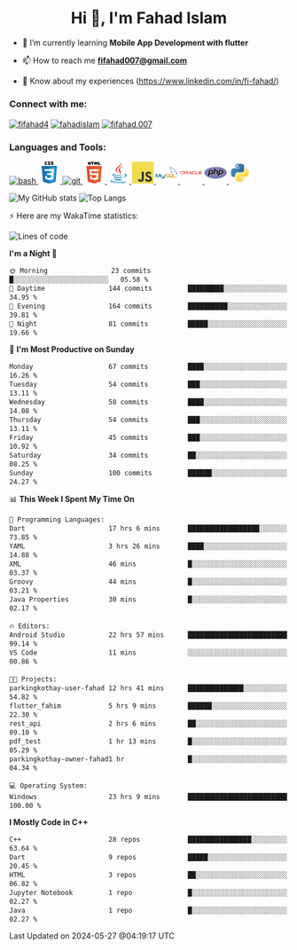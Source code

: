 <h1 align="center">Hi 👋, I'm Fahad Islam</h1>


- 🌱 I’m currently learning **Mobile App Development with flutter**

- 📫 How to reach me **fifahad007@gmail.com**

- 📄 Know about my experiences (https://www.linkedin.com/in/fi-fahad/)

<h3 align="left">Connect with me:</h3>
<p align="left">
<a href="https://twitter.com/fifahad4" target="blank"><img align="center" src="https://raw.githubusercontent.com/rahuldkjain/github-profile-readme-generator/master/src/images/icons/Social/twitter.svg" alt="fifahad4" height="30" width="40" /></a>
<a href="https://www.linkedin.com/in/fi-fahad/" target="blank"><img align="center" src="https://raw.githubusercontent.com/rahuldkjain/github-profile-readme-generator/master/src/images/icons/Social/linked-in-alt.svg" alt="fahadislam" height="30" width="40" /></a>
<a href="https://fb.com/fifahad.007" target="blank"><img align="center" src="https://raw.githubusercontent.com/rahuldkjain/github-profile-readme-generator/master/src/images/icons/Social/facebook.svg" alt="fifahad.007" height="30" width="40" /></a>
</p>

<h3 align="left">Languages and Tools:</h3>
<p align="left"> <a href="https://www.gnu.org/software/bash/" target="_blank" rel="noreferrer"> <img src="https://www.vectorlogo.zone/logos/gnu_bash/gnu_bash-icon.svg" alt="bash" width="40" height="40"/> </a> <a href="https://www.w3schools.com/css/" target="_blank" rel="noreferrer"> <img src="https://raw.githubusercontent.com/devicons/devicon/master/icons/css3/css3-original-wordmark.svg" alt="css3" width="40" height="40"/> </a> <a href="https://git-scm.com/" target="_blank" rel="noreferrer"> <img src="https://www.vectorlogo.zone/logos/git-scm/git-scm-icon.svg" alt="git" width="40" height="40"/> </a> <a href="https://www.w3.org/html/" target="_blank" rel="noreferrer"> <img src="https://raw.githubusercontent.com/devicons/devicon/master/icons/html5/html5-original-wordmark.svg" alt="html5" width="40" height="40"/> </a> <a href="https://www.java.com" target="_blank" rel="noreferrer"> <img src="https://raw.githubusercontent.com/devicons/devicon/master/icons/java/java-original.svg" alt="java" width="40" height="40"/> </a> <a href="https://developer.mozilla.org/en-US/docs/Web/JavaScript" target="_blank" rel="noreferrer"> <img src="https://raw.githubusercontent.com/devicons/devicon/master/icons/javascript/javascript-original.svg" alt="javascript" width="40" height="40"/> </a> <a href="https://www.mysql.com/" target="_blank" rel="noreferrer"> <img src="https://raw.githubusercontent.com/devicons/devicon/master/icons/mysql/mysql-original-wordmark.svg" alt="mysql" width="40" height="40"/> </a> <a href="https://www.oracle.com/" target="_blank" rel="noreferrer"> <img src="https://raw.githubusercontent.com/devicons/devicon/master/icons/oracle/oracle-original.svg" alt="oracle" width="40" height="40"/> </a> <a href="https://www.php.net" target="_blank" rel="noreferrer"> <img src="https://raw.githubusercontent.com/devicons/devicon/master/icons/php/php-original.svg" alt="php" width="40" height="40"/> </a> <a href="https://www.python.org" target="_blank" rel="noreferrer"> <img src="https://raw.githubusercontent.com/devicons/devicon/master/icons/python/python-original.svg" alt="python" width="40" height="40"/> </a> </p>

![My GitHub stats](https://github-readme-stats.vercel.app/api?username=Fahaddada47&show_icons=true&theme=radical)
![Top Langs](https://github-readme-stats.vercel.app/api/top-langs/?username=Fahaddada47&layout=donut)


⚡ Here are my WakaTime statistics:

<!--START_SECTION:waka-->
![Lines of code](https://img.shields.io/badge/From%20Hello%20World%20I%27ve%20Written-656.3%20thousand%20lines%20of%20code-blue)

**I'm a Night 🦉** 

```text
🌞 Morning                23 commits          █░░░░░░░░░░░░░░░░░░░░░░░░   05.58 % 
🌆 Daytime                144 commits         █████████░░░░░░░░░░░░░░░░   34.95 % 
🌃 Evening                164 commits         ██████████░░░░░░░░░░░░░░░   39.81 % 
🌙 Night                  81 commits          █████░░░░░░░░░░░░░░░░░░░░   19.66 % 
```
📅 **I'm Most Productive on Sunday** 

```text
Monday                   67 commits          ████░░░░░░░░░░░░░░░░░░░░░   16.26 % 
Tuesday                  54 commits          ███░░░░░░░░░░░░░░░░░░░░░░   13.11 % 
Wednesday                58 commits          ████░░░░░░░░░░░░░░░░░░░░░   14.08 % 
Thursday                 54 commits          ███░░░░░░░░░░░░░░░░░░░░░░   13.11 % 
Friday                   45 commits          ███░░░░░░░░░░░░░░░░░░░░░░   10.92 % 
Saturday                 34 commits          ██░░░░░░░░░░░░░░░░░░░░░░░   08.25 % 
Sunday                   100 commits         ██████░░░░░░░░░░░░░░░░░░░   24.27 % 
```


📊 **This Week I Spent My Time On** 

```text
💬 Programming Languages: 
Dart                     17 hrs 6 mins       ██████████████████░░░░░░░   73.85 % 
YAML                     3 hrs 26 mins       ████░░░░░░░░░░░░░░░░░░░░░   14.88 % 
XML                      46 mins             █░░░░░░░░░░░░░░░░░░░░░░░░   03.37 % 
Groovy                   44 mins             █░░░░░░░░░░░░░░░░░░░░░░░░   03.21 % 
Java Properties          30 mins             █░░░░░░░░░░░░░░░░░░░░░░░░   02.17 % 

🔥 Editors: 
Android Studio           22 hrs 57 mins      █████████████████████████   99.14 % 
VS Code                  11 mins             ░░░░░░░░░░░░░░░░░░░░░░░░░   00.86 % 

🐱‍💻 Projects: 
parkingkothay-user-fahad 12 hrs 41 mins      ██████████████░░░░░░░░░░░   54.82 % 
flutter_fahim            5 hrs 9 mins        ██████░░░░░░░░░░░░░░░░░░░   22.30 % 
rest_api                 2 hrs 6 mins        ██░░░░░░░░░░░░░░░░░░░░░░░   09.10 % 
pdf_test                 1 hr 13 mins        █░░░░░░░░░░░░░░░░░░░░░░░░   05.29 % 
parkingkothay-owner-fahad1 hr                █░░░░░░░░░░░░░░░░░░░░░░░░   04.34 % 

💻 Operating System: 
Windows                  23 hrs 9 mins       █████████████████████████   100.00 % 
```

**I Mostly Code in C++** 

```text
C++                      28 repos            ████████████████░░░░░░░░░   63.64 % 
Dart                     9 repos             █████░░░░░░░░░░░░░░░░░░░░   20.45 % 
HTML                     3 repos             ██░░░░░░░░░░░░░░░░░░░░░░░   06.82 % 
Jupyter Notebook         1 repo              █░░░░░░░░░░░░░░░░░░░░░░░░   02.27 % 
Java                     1 repo              █░░░░░░░░░░░░░░░░░░░░░░░░   02.27 % 
```




 Last Updated on 2024-05-27 @04:19:17 UTC
<!--END_SECTION:waka-->
